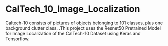 # CalTech_10_Image_Localization
Caltech-10 consists of pictures of objects belonging to 101 classes, plus one background clutter class. .This project uses the Resnet50 Pretrained Model for Image Localization of the CalTech-10 Dataset using Keras and Tensorflow.
